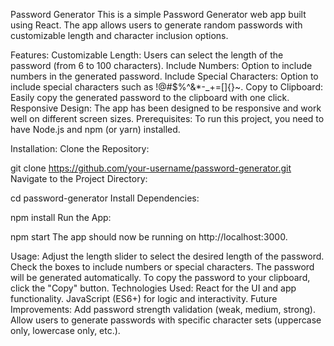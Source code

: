 Password Generator
This is a simple Password Generator web app built using React. The app allows users to generate random passwords with customizable length and character inclusion options.

Features:
Customizable Length: Users can select the length of the password (from 6 to 100 characters).
Include Numbers: Option to include numbers in the generated password.
Include Special Characters: Option to include special characters such as !@#$%^&*-_+=[]{}~.
Copy to Clipboard: Easily copy the generated password to the clipboard with one click.
Responsive Design: The app has been designed to be responsive and work well on different screen sizes.
Prerequisites:
To run this project, you need to have Node.js and npm (or yarn) installed.

Installation:
Clone the Repository:

git clone https://github.com/your-username/password-generator.git
Navigate to the Project Directory:

cd password-generator
Install Dependencies:

npm install
Run the App:

npm start
The app should now be running on http://localhost:3000.

Usage:
Adjust the length slider to select the desired length of the password.
Check the boxes to include numbers or special characters.
The password will be generated automatically.
To copy the password to your clipboard, click the "Copy" button.
Technologies Used:
React for the UI and app functionality.
JavaScript (ES6+) for logic and interactivity.
Future Improvements:
Add password strength validation (weak, medium, strong).
Allow users to generate passwords with specific character sets (uppercase only, lowercase only, etc.).
